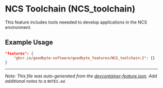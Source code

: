 
# NCS Toolchain (NCS_toolchain)

This feature includes tools neeeded to develop applications in the NCS environment.

## Example Usage

```json
"features": {
    "ghcr.io/goodbyte-software/goodbyte_features/NCS_toolchain:2": {}
}
```





---

_Note: This file was auto-generated from the [devcontainer-feature.json](https://github.com/goodbyte-software/goodbyte_features/blob/main/src/NCS_toolchain/devcontainer-feature.json).  Add additional notes to a `NOTES.md`._
